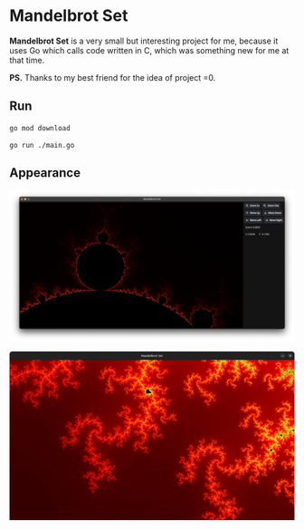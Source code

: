 # Mandelbrot Set

**Mandelbrot Set** is a very small but interesting project for me, because it uses Go which calls code written in C,
which was something new for me at that time.

**PS.** Thanks to my best friend for the idea of project =0.

## Run

```
go mod download
```

```
go run ./main.go
```

## Appearance

![Mandelbrot Set](assets/img1.png?raw=true)

![Mandelbrot Set](assets/img2.png?raw=true)
